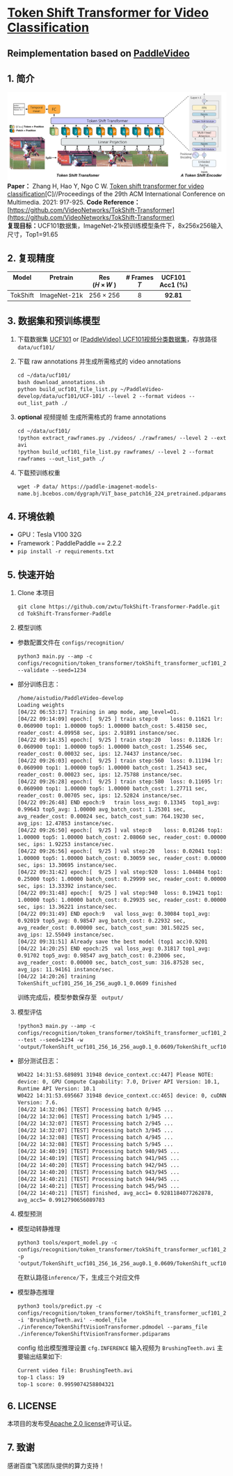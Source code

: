 # [Token Shift Transformer for Video Classification](https://paperswithcode.com/paper/token-shift-transformer-for-video)
## Reimplementation based on [PaddleVideo](https://github.com/PaddlePaddle/PaddleVideo) 


## 1. 简介
![Token Shift Transformer](https://github.com/zwtu/TokShift-Transformer-Paddle/blob/main/images/model_structure.png?raw=true)
<strong>Paper：</strong> Zhang H, Hao Y, Ngo C W. [Token shift transformer for video classification]((https://paperswithcode.com/paper/token-shift-transformer-for-video))[C]//Proceedings of the 29th ACM International Conference on Multimedia. 2021: 917-925.
<strong>Code Reference：</strong>[https://github.com/VideoNetworks/TokShift-Transformer](https://github.com/VideoNetworks/TokShift-Transformer)   
<strong>复现目标：</strong>UCF101数据集，ImageNet-21k预训练模型条件下，8x256x256输入尺寸，Top1=91.65  


## 2. 复现精度
| Model <br> <br>    |Pretrain  <br> <br>    |  Res <br>(𝐻 × 𝑊 ) | # Frames <br> 𝑇  | UCF101 <br> Acc1 (%)   
| :-----------: | :-----------: | :-----------: | :-----------: | :-----------:
| TokShift | ImageNet-21k | 256 × 256 | 8 | <strong>92.81</strong> |

## 3. 数据集和预训练模型

1. 下载数据集 [UCF101](https://www.crcv.ucf.edu/data/UCF101.php) or [[PaddleVideo] UCF101视频分类数据集](https://aistudio.baidu.com/aistudio/datasetdetail/105621)，存放路径 ``` data/ucf101/ ```

2. 下载 raw annotations 并生成所需格式的 video annotations

    ```
    cd ~/data/ucf101/
    bash download_annotations.sh
    python build_ucf101_file_list.py ~/PaddleVideo-develop/data/ucf101/UCF-101/ --level 2 --format videos --out_list_path ./
    ```

3. <strong>optional</strong> 视频提帧 生成所需格式的 frame annotations
    ```
    cd ~/data/ucf101/
    !python extract_rawframes.py ./videos/ ./rawframes/ --level 2 --ext avi
    !python build_ucf101_file_list.py rawframes/ --level 2 --format rawframes --out_list_path ./
    ```

4. 下载预训练权重

    ```
    wget -P data/ https://paddle-imagenet-models-name.bj.bcebos.com/dygraph/ViT_base_patch16_224_pretrained.pdparams
    ```


## 4. 环境依赖

- GPU：Tesla V100 32G
- Framework：PaddlePaddle == 2.2.2
-  ``` pip install -r requirements.txt ```


## 5. 快速开始

1. Clone 本项目

    ```
    git clone https://github.com/zwtu/TokShift-Transformer-Paddle.git
    cd TokShift-Transformer-Paddle
    ```

2. 模型训练

- 参数配置文件在 ``` configs/recognition/ ```

    ```
    python3 main.py --amp -c configs/recognition/token_transformer/tokShift_transformer_ucf101_256_videos.yaml --validate --seed=1234
    ```

- 部分训练日志：
    ```
    /home/aistudio/PaddleVideo-develop
    Loading weights
    [04/22 06:53:17] Training in amp mode, amp_level=O1.
    [04/22 09:14:09] epoch:[  9/25 ] train step:0    loss: 0.11621 lr: 0.060900 top1: 1.00000 top5: 1.00000 batch_cost: 5.48150 sec, reader_cost: 4.09958 sec, ips: 2.91891 instance/sec.
    [04/22 09:14:35] epoch:[  9/25 ] train step:20   loss: 0.11826 lr: 0.060900 top1: 1.00000 top5: 1.00000 batch_cost: 1.25546 sec, reader_cost: 0.00032 sec, ips: 12.74437 instance/sec.
    [04/22 09:26:03] epoch:[  9/25 ] train step:560  loss: 0.11194 lr: 0.060900 top1: 1.00000 top5: 1.00000 batch_cost: 1.25413 sec, reader_cost: 0.00023 sec, ips: 12.75788 instance/sec.
    [04/22 09:26:28] epoch:[  9/25 ] train step:580  loss: 0.11695 lr: 0.060900 top1: 1.00000 top5: 1.00000 batch_cost: 1.27711 sec, reader_cost: 0.00705 sec, ips: 12.52824 instance/sec.
    [04/22 09:26:48] END epoch:9   train loss_avg: 0.13345  top1_avg: 0.99643 top5_avg: 1.00000 avg_batch_cost: 1.25301 sec, avg_reader_cost: 0.00024 sec, batch_cost_sum: 764.19230 sec, avg_ips: 12.47853 instance/sec.
    [04/22 09:26:50] epoch:[  9/25 ] val step:0    loss: 0.01246 top1: 1.00000 top5: 1.00000 batch_cost: 2.08060 sec, reader_cost: 0.00000 sec, ips: 1.92253 instance/sec.
    [04/22 09:26:56] epoch:[  9/25 ] val step:20   loss: 0.02041 top1: 1.00000 top5: 1.00000 batch_cost: 0.30059 sec, reader_cost: 0.00000 sec, ips: 13.30695 instance/sec.
    [04/22 09:31:42] epoch:[  9/25 ] val step:920  loss: 1.04484 top1: 0.25000 top5: 1.00000 batch_cost: 0.29999 sec, reader_cost: 0.00000 sec, ips: 13.33392 instance/sec.
    [04/22 09:31:48] epoch:[  9/25 ] val step:940  loss: 0.19421 top1: 1.00000 top5: 1.00000 batch_cost: 0.29935 sec, reader_cost: 0.00000 sec, ips: 13.36221 instance/sec.
    [04/22 09:31:49] END epoch:9   val loss_avg: 0.30084 top1_avg: 0.92019 top5_avg: 0.98547 avg_batch_cost: 0.22932 sec, avg_reader_cost: 0.00000 sec, batch_cost_sum: 301.50225 sec, avg_ips: 12.55049 instance/sec.
    [04/22 09:31:51] Already save the best model (top1 acc)0.9201
    [04/22 14:20:25] END epoch:25  val loss_avg: 0.31817 top1_avg: 0.91702 top5_avg: 0.98547 avg_batch_cost: 0.23006 sec, avg_reader_cost: 0.00000 sec, batch_cost_sum: 316.87528 sec, avg_ips: 11.94161 instance/sec.
    [04/22 14:20:26] training TokenShift_ucf101_256_16_256_aug0.1_0.0609 finished
    ```

    训练完成后，模型参数保存至 ``` output/```

3. 模型评估

    ```
    !python3 main.py --amp -c configs/recognition/token_transformer/tokShift_transformer_ucf101_256_videos.yaml --test --seed=1234 -w 'output/TokenShift_ucf101_256_16_256_aug0.1_0.0609/TokenShift_ucf101_256_16_256_aug0.1_0.0609_best.pdparams'
    ```

- 部分测试日志：
    ```
    W0422 14:31:53.689891 31948 device_context.cc:447] Please NOTE: device: 0, GPU Compute Capability: 7.0, Driver API Version: 10.1, Runtime API Version: 10.1
    W0422 14:31:53.695667 31948 device_context.cc:465] device: 0, cuDNN Version: 7.6.
    [04/22 14:32:06] [TEST] Processing batch 0/945 ...
    [04/22 14:32:06] [TEST] Processing batch 1/945 ...
    [04/22 14:32:07] [TEST] Processing batch 2/945 ...
    [04/22 14:32:07] [TEST] Processing batch 3/945 ...
    [04/22 14:32:08] [TEST] Processing batch 4/945 ...
    [04/22 14:32:08] [TEST] Processing batch 5/945 ...
    [04/22 14:40:19] [TEST] Processing batch 940/945 ...
    [04/22 14:40:19] [TEST] Processing batch 941/945 ...
    [04/22 14:40:20] [TEST] Processing batch 942/945 ...
    [04/22 14:40:20] [TEST] Processing batch 943/945 ...
    [04/22 14:40:21] [TEST] Processing batch 944/945 ...
    [04/22 14:40:21] [TEST] Processing batch 945/945 ...
    [04/22 14:40:21] [TEST] finished, avg_acc1= 0.9281184077262878, avg_acc5= 0.9912790656089783 
    ```

4. 模型预测

- 模型动转静推理
    ```
    python3 tools/export_model.py -c configs/recognition/token_transformer/tokShift_transformer_ucf101_256_videos.yaml -p 'output/TokenShift_ucf101_256_16_256_aug0.1_0.0609/TokenShift_ucf101_256_16_256_aug0.1_0.0609_best.pdparams'   
    ```
    在默认路径```inference/```下，生成三个对应文件
    <br>

- 模型静态推理
    ```
    python3 tools/predict.py -c configs/recognition/token_transformer/tokShift_transformer_ucf101_256_videos.yaml -i 'BrushingTeeth.avi' --model_file ./inference/TokenShiftVisionTransformer.pdmodel --params_file ./inference/TokenShiftVisionTransformer.pdiparams
    ```
    config 给出模型推理设置 ```cfg.INFERENCE```
    输入视频为 ```BrushingTeeth.avi``` 主要输出结果如下:
    ```
    Current video file: BrushingTeeth.avi
	top-1 class: 19
	top-1 score: 0.9959074258804321
    ```


## 6. LICENSE
本项目的发布受[Apache 2.0 license](https://github.com/zwtu/TokShift-Transformer-Paddle/blob/main/LICENSE)许可认证。

## 7. 致谢
感谢百度飞浆团队提供的算力支持！